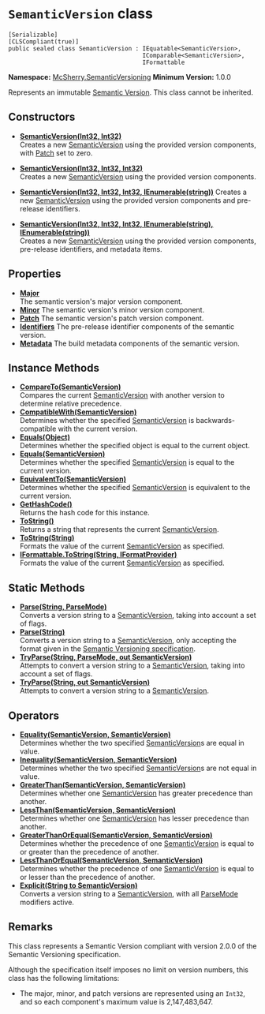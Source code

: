 # `SemanticVersion` class

    [Serializable]  
    [CLSCompliant(true)]  
    public sealed class SemanticVersion : IEquatable<SemanticVersion>,  
                                          IComparable<SemanticVersion>,  
                                          IFormattable


**Namespace:** [McSherry.SemanticVersioning][1]
**Minimum Version:** 1.0.0

Represents an immutable [Semantic Version][2]. This class cannot be
inherited.

[1]: /McSherry.SemanticVersioning/
[2]: http://semver.org


## Constructors

- **[SemanticVersion(Int32, Int32)][3]**  
  Creates a new [SemanticVersion][7] using the provided version components,
  with [Patch][8] set to zero.
  
- **[SemanticVersion(Int32, Int32, Int32)][4]**  
  Creates a new [SemanticVersion][7] using the provided version components.
  
- **[SemanticVersion(Int32, Int32, Int32, IEnumerable(string))][5]**
  Creates a new [SemanticVersion][7] using the provided version components
  and pre-release identifiers.
  
- **[SemanticVersion(Int32, Int32, Int32, IEnumerable(string), IEnumerable(string))][6]**  
  Creates a new [SemanticVersion][7] using the provided version components,
  pre-release identifiers, and metadata items.

[3]: ./ctor(Int32,Int32).md
[4]: ./ctor(Int32,Int32,Int32).md
[5]: ./ctor(Int32,Int32,Int32,IEnumerable(string)).md
[6]: ./ctor(Int32,Int32,Int32,IEnumerable(string),IEnumerable(string)).md

[7]: /McSherry.SemanticVersion/SemanticVersion/
[8]: /McSherry.SemanticVersion/SemanticVersion/Patch.md


## Properties

- **[Major][9]**  
  The semantic version's major version component.
- **[Minor][10]**
  The semantic version's minor version component.
- **[Patch][11]**
  The semantic version's patch version component.
- **[Identifiers][12]**
  The pre-release identifier components of the semantic version.
- **[Metadata][13]**
  The build metadata components of the semantic version.
  
[9]:  ./Major.md
[10]: ./Minor.md
[11]: ./Patch.md
[12]: ./Identifiers.md
[13]: ./Metadata.md


## Instance Methods

- **[CompareTo(SemanticVersion)][14]**  
  Compares the current [SemanticVersion][7] with another version to
  determine relative precedence.
- **[CompatibleWith(SemanticVersion)][15]**  
  Determines whether the specified [SemanticVersion][7] is
  backwards-compatible with the current version.
- **[Equals(Object)][16]**  
  Determines whether the specified object is equal to the current
  object.
- **[Equals(SemanticVersion)][17]**  
  Determines whether the specified [SemanticVersion][7] is equal to
  the current version.
- **[EquivalentTo(SemanticVersion)][18]**  
  Determines whether the specified [SemanticVersion][7] is equivalent
  to the current version.
- **[GetHashCode()][19]**  
  Returns the hash code for this instance.
- **[ToString()][20]**  
  Returns a string that represents the current [SemanticVersion][7].
- **[ToString(String)][21]**  
  Formats the value of the current [SemanticVersion][7] as specified.
- **[IFormattable.ToString(String, IFormatProvider)][22]**  
  Formats the value of the current [SemanticVersion][7] as specified.

[14]: ./CompareTo(SemanticVersion).md
[15]: ./CompatibleWith(SemanticVersion).md
[16]: ./Equals(Object).md
[17]: ./Equals(SemanticVersion).md
[18]: ./EquivalentTo(SemanticVersion).md
[19]: ./GetHashCode().md
[20]: ./ToString().md
[21]: ./ToString(String).md
[22]: ./IFormattable.ToString(String,IFormatProvider).md


## Static Methods

- **[Parse(String, ParseMode)][23]**  
  Converts a version string to a [SemanticVersion][7], taking into account
  a set of flags.
- **[Parse(String)][24]**  
  Converts a version string to a [SemanticVersion][7], only accepting the
  format given in the [Semantic Versioning specification][2].
- **[TryParse(String, ParseMode, out SemanticVersion)][25]**  
  Attempts to convert a version string to a [SemanticVersion][7], taking
  into account a set of flags.
- **[TryParse(String, out SemanticVersion)][26]**  
  Attempts to convert a version string to a [SemanticVersion][7].

[23]: ./Parse(String,ParseMode).md
[24]: ./Parse(String).md
[25]: ./TryParse(String,ParseMode,SemanticVersion).md
[26]: ./TryParse(String,SemanticVersion).md


## Operators

- **[Equality(SemanticVersion, SemanticVersion)][27]**  
  Determines whether the two specified [SemanticVersion][7]s are equal in
  value.
- **[Inequality(SemanticVersion, SemanticVersion)][28]**  
  Determines whether the two specified [SemanticVersion][7]s are not equal
  in value.
- **[GreaterThan(SemanticVersion, SemanticVersion)][29]**  
  Determines whether one [SemanticVersion][7] has greater precedence than
  another.
- **[LessThan(SemanticVersion, SemanticVersion)][30]**  
  Determines whether one [SemanticVersion][7] has lesser precedence than
  another.
- **[GreaterThanOrEqual(SemanticVersion, SemanticVersion)][31]**  
  Determines whether the precedence of one [SemanticVersion][7] is equal
  to or greater than the precedence of another.
- **[LessThanOrEqual(SemanticVersion, SemanticVersion)][32]**  
  Determines whether the precedence of one [SemanticVersion][7] is equal
  to or lesser than the precedence of another.
- **[Explicit(String to SemanticVersion)][33]**  
  Converts a version string to a [SemanticVersion][7], with all
  [ParseMode][34] modifiers active.

[27]: ./op_Equality(SemanticVersion,SemanticVersion).md
[28]: ./op_Inequality(SemanticVersion,SemanticVersion).md
[29]: ./op_GreaterThan(SemanticVersion,SemanticVersion).md
[30]: ./op_LessThan(SemanticVersion,SemanticVersion).md
[31]: ./op_GreaterThanOrEqual(SemanticVersion,SemanticVersion).md
[32]: ./op_LessThanOrEqual(SemanticVersion,SemanticVersion).md
[33]: ./op_Explicit(String_to_SemanticVersion).md

[34]: /McSherry.SemanticVersioning/ParseMode.md


## Remarks

This class represents a Semantic Version compliant with version 2.0.0 of
the Semantic Versioning specification.

Although the specification itself imposes no limit on version numbers, this
class has the following limitations:

- The major, minor, and patch versions are represented using an `Int32`, and
  so each component's maximum value is 2,147,483,647.